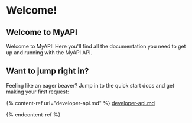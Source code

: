 # Welcome!

## Welcome to MyAPI

Welcome to MyAPI! Here you'll find all the documentation you need to get up and running with the MyAPI API.

## Want to jump right in?

Feeling like an eager beaver? Jump in to the quick start docs and get making your first request:

{% content-ref url="developer-api.md" %}
[developer-api.md](developer-api.md)
<!-- {% content-ref url="quick-start.md" %}
[quick-start.md](quick-start.md) -->
{% endcontent-ref %}

<!-- ## Want to deep dive?

Dive a little deeper and start exploring our API reference to get an idea of everything that's possible with the API:

{% content-ref url="reference/api-reference/" %}
[api-reference](reference/api-reference/)
{% endcontent-ref %} -->
